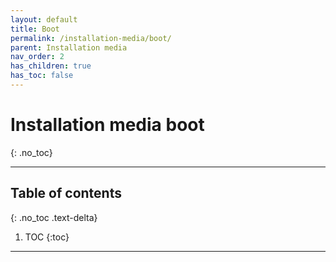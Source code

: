 ```yaml
---
layout: default
title: Boot
permalink: /installation-media/boot/
parent: Installation media
nav_order: 2
has_children: true
has_toc: false
---
```


# Installation media boot
{: .no_toc}

---

## Table of contents
{: .no_toc .text-delta}

1. TOC
{:toc}

---
